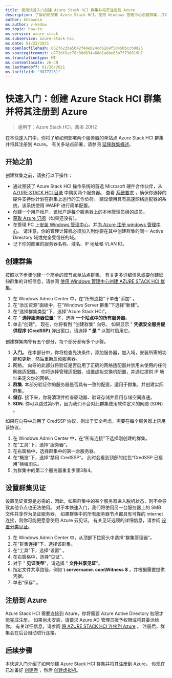```yaml
---
title: 使用快速入门创建 Azure Stack HCI 群集并将其注册到 Azure
description: 了解如何部署 Azure Stack HCI，使用 Windows 管理中心创建群集，并将其注册到 Azure。
author: khdownie
ms.author: v-kedow
ms.topic: how-to
ms.service: azure-stack
ms.subservice: azure-stack-hci
ms.date: 01/22/2021
ms.openlocfilehash: 6527623ba5b42f40eb24cd6269f5d45bbccb0d25
ms.sourcegitcommit: e772df8ac78c86d834a68d1a8be83b7f738019b7
ms.translationtype: MT
ms.contentlocale: zh-CN
ms.lasthandoff: 01/26/2021
ms.locfileid: "98772231"
---
```

# <a name="quickstart-create-an-azure-stack-hci-cluster-and-register-it-with-azure"></a>快速入门：创建 Azure Stack HCI 群集并将其注册到 Azure

> 适用于：Azure Stack HCI，版本 20H2

在本快速入门中，你将了解如何部署两个服务器的单站点 Azure Stack HCI 群集并将其注册到 Azure。 有关多站点部署，请参阅 [延伸群集概述](../concepts/stretched-clusters.md)。

## <a name="before-you-start"></a>开始之前

创建群集之前，请执行以下操作：

* 通过预装了 Azure Stack HCI 操作系统的首选 Microsoft 硬件合作伙伴，从 [AZURE STACK HCI 目录](https://hcicatalog.azurewebsites.net) 中购买两个服务器。 查看 [系统要求](../concepts/system-requirements.md) ，确保你选择的硬件支持你计划在群集上运行的工作负荷。 建议使用具有高速网络适配器的系统，该系统使用 iWARP 进行简单配置。
* 创建一个用户帐户，该帐户是每个服务器上的本地管理员组的成员。
* [获取 Azure 订阅](https://azure.microsoft.com/)（如果还没有）。
* 在管理 PC 上[安装 Windows 管理中心](/windows-server/manage/windows-admin-center/deploy/install)，并[向 Azure 注册 windows 管理中心](../manage/register-windows-admin-center.md)。 请注意，你的管理计算机必须加入到你要在其中创建群集的同一 Active Directory 域或完全受信任的域。
* 记下你的部署的服务器名称、域名、IP 地址和 VLAN ID。

## <a name="create-the-cluster"></a>创建群集

按照以下步骤创建一个简单的双节点单站点群集。 有关更多详细信息或要创建延伸群集的详细信息，请参阅 [使用 Windows 管理中心创建 AZURE STACK HCI 群集](create-cluster.md)。

1. 在 Windows Admin Center 中，在“所有连接”下单击“添加” 。
1. 在“添加资源”面板中，在“Windows Server 群集”下选择“新建”。  
1. 在“选择群集类型”下，选择“Azure Stack HCI”。
1. 在 " **选择服务器位置**" 下，选择 **一个站点中的所有服务器**。
1. 单击“创建”。 现在，你将看到 "创建群集" 向导。 如果显示 " **凭据安全服务提供程序 (CredSSP)** 弹出窗口，请选择 **" 是 "** 以暂时启用它。 

创建群集向导有五个部分，每个部分都有多个步骤。

1. **入门。** 在本部分中，你将检查先决条件，添加服务器，加入域，安装所需的功能和更新，然后重新启动服务器。 
2. 网络。 向导的此部分将验证是否启用了正确的网络适配器并禁用未使用的任何网络适配器。 你将选择管理适配器、设置虚拟交换机配置，并通过提供 IP 地址来定义你的网络。
3. **群集.** 本部分验证你的服务器是否具有一致的配置，适用于群集，并创建实际群集。
4. **储存.** 接下来，你将清理并检查驱动器、验证存储并启用存储空间直通。
5. **SDN.** 你可以跳过第5节，因为我们不会对此群集使用软件定义的网络 (SDN) 。

如果在向导中启用了 CredSSP 协议，则出于安全考虑，需要在每个服务器上禁用该协议。

1. 在 Windows Admin Center 中，在“所有连接”下选择刚创建的群集。
1. 在“工具”下，选择“服务器”。
1. 在右窗格中，选择群集中的第一台服务器。
1. 在“概览”下，选择“禁用 CredSSP”。 此时会看到顶部的红色“CredSSP 已启用”横幅消失。
1. 为群集中的第二个服务器重复步骤3和4。

## <a name="set-up-a-cluster-witness"></a>设置群集见证

设置见证资源是必需的，因此，如果群集中的某个服务器进入脱机状态，则不会导致其他节点也无法使用。 对于本快速入门，我们将使用另一台服务器上的 SMB 文件共享作为见证服务器。 如果群集中的所有服务器节点都具有可靠的 internet 连接，则你可能更愿意使用 Azure 云见证。 有关见证选项的详细信息，请参阅 [设置分类见证](../manage/witness.md)。

1. 在 Windows Admin Center 中，从顶部下拉箭头中选择“群集管理器”。
1. 在“群集连接”下，选择该群集。
1. 在“工具”下，选择“设置” 。
1. 在右窗格中，选择“见证”。
1. 对于 " **见证类型**"，请选择 " **文件共享见证**"。
1. 指定文件共享路径，例如 **\\ servername. com\Witness $** ，并根据需要提供凭据。
1. 单击“保存” 。

## <a name="register-with-azure"></a>注册到 Azure

Azure Stack HCI 需要连接到 Azure，你将需要 Azure Active Directory 权限才能完成注册。 如果尚未安装，请要求 Azure AD 管理员授予权限或将其委派给你。 有关详细信息，请参阅 [将 AZURE STACK HCI 连接到 Azure](register-with-azure.md) 。 注册后，群集会在后台自动进行连接。

## <a name="next-steps"></a>后续步骤

本快速入门介绍了如何创建 Azure Stack HCI 群集并将其注册到 Azure。 你现在已准备好 [创建卷](../manage/create-volumes.md) ，然后 [创建虚拟机](../manage/vm.md)。